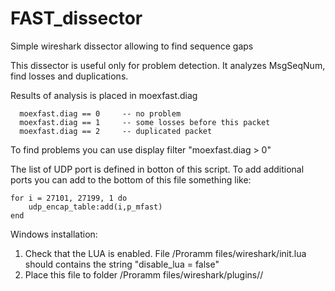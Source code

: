 # FAST_dissector
Simple wireshark dissector allowing to find sequence gaps
 
 This dissector is useful only for problem detection. It analyzes MsgSeqNum, 
 find losses and duplications.

 Results of analysis is placed in moexfast.diag

      moexfast.diag == 0     -- no problem
      moexfast.diag == 1     -- some losses before this packet
      moexfast.diag == 2     -- duplicated packet

 To find problems you can use display filter "moexfast.diag > 0"

 The list of UDP port is defined in botton of this script. To add additional ports you 
 can add to the bottom of this file something like:

```
for i = 27101, 27199, 1 do
	udp_encap_table:add(i,p_mfast)
end
```

  Windows installation:
  1. Check that the LUA is enabled. File /Proramm files/wireshark/init.lua should 
     contains the string "disable_lua = false"
  2. Place this file to folder /Proramm files/wireshark/plugins/<version number>/

